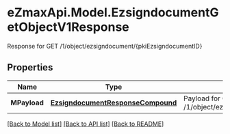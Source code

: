 # eZmaxApi.Model.EzsigndocumentGetObjectV1Response
Response for GET /1/object/ezsigndocument/{pkiEzsigndocumentID}

## Properties

Name | Type | Description | Notes
------------ | ------------- | ------------- | -------------
**MPayload** | [**EzsigndocumentResponseCompound**](EzsigndocumentResponseCompound.md) | Payload for GET /1/object/ezsigndocument/{pkiEzsigndocumentID} | 

[[Back to Model list]](../README.md#documentation-for-models) [[Back to API list]](../README.md#documentation-for-api-endpoints) [[Back to README]](../README.md)

